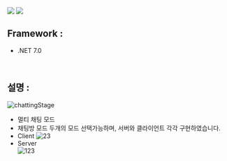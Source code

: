 <img src="https://img.shields.io/badge/csharp-239120?style=for-the-badge&logo=CSharp&logoColor=white"> 

<img src="https://capsule-render.vercel.app/api?type=waving&color=auto&height=200&section=header&text=Csharp_ConsoleChatting&fontSize=40" />

## Framework : 
- .NET 7.0
<br>

## 설명 :
![chattingStage](https://github.com/Wally0822/Csharp_ConsoleChatting/assets/111326483/122b47be-ce53-4ba3-b52c-4c33134c0c8f)
- 멀티 채팅 모드
- 채팅방 모드
두개의 모드 선택가능하며, 서버와 클라이언트 각각 구현하였습니다.
- Client
![23](https://github.com/Wally0822/Csharp_ConsoleChatting/assets/111326483/304d0307-fb6d-4c12-8605-5604ed47749f)
- Server <br>
![123](https://github.com/Wally0822/Csharp_ConsoleChatting/assets/111326483/d0d1764c-8c12-4179-a98b-3d2691e30b53)
